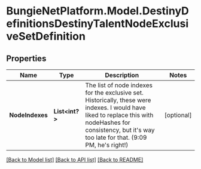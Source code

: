 # BungieNetPlatform.Model.DestinyDefinitionsDestinyTalentNodeExclusiveSetDefinition
## Properties

Name | Type | Description | Notes
------------ | ------------- | ------------- | -------------
**NodeIndexes** | **List&lt;int?&gt;** | The list of node indexes for the exclusive set. Historically, these were indexes. I would have liked to replace this with nodeHashes for consistency, but it&#39;s way too late for that. (9:09 PM, he&#39;s right!) | [optional] 

[[Back to Model list]](../README.md#documentation-for-models) [[Back to API list]](../README.md#documentation-for-api-endpoints) [[Back to README]](../README.md)

